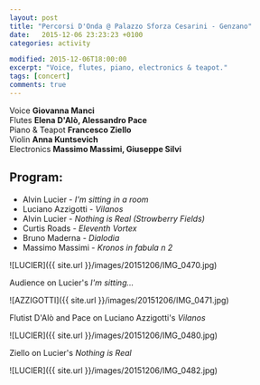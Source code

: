 ```yaml
---
layout: post
title: "Percorsi D'Onda @ Palazzo Sforza Cesarini - Genzano"
date:   2015-12-06 23:23:23 +0100
categories: activity

modified: 2015-12-06T18:00:00
excerpt: "Voice, flutes, piano, electronics & teapot."
tags: [concert]
comments: true
---
```


Voice **Giovanna Manci**    
Flutes **Elena D'Alò, Alessandro Pace**    
Piano & Teapot **Francesco Ziello**    
Violin **Anna Kuntsevich**    
Electronics **Massimo Massimi, Giuseppe Silvi**

## Program:
 - Alvin Lucier - *I'm sitting in a room*
 - Luciano Azzigotti - *Vilanos*
 - Alvin Lucier - *Nothing is Real (Strowberry Fields)*
 - Curtis Roads - *Eleventh Vortex*
 - Bruno Maderna - *Dialodia*
 - Massimo Massimi - *Kronos in fabula n 2*

![LUCIER]({{ site.url }}/images/20151206/IMG_0470.jpg)

Audience on Lucier's *I'm sitting…*

![AZZIGOTTI]({{ site.url }}/images/20151206/IMG_0471.jpg)

Flutist D'Alò and Pace on Luciano Azzigotti's *Vilanos*

![LUCIER]({{ site.url }}/images/20151206/IMG_0480.jpg)

Ziello on Lucier's *Nothing is Real*

![LUCIER]({{ site.url }}/images/20151206/IMG_0482.jpg)
